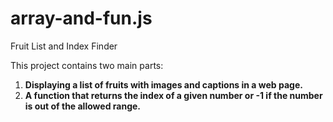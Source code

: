 # array-and-fun.js
Fruit List and Index Finder

This project contains two main parts:
1. **Displaying a list of fruits with images and captions in a web page.**
2. **A function that returns the index of a given number or -1 if the number is out of the allowed range.**